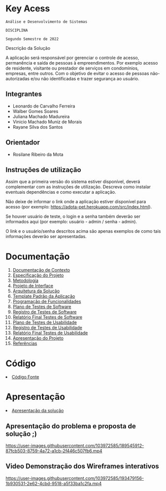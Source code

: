 # Key Acess

`Análise e Desenvolvimento de Sistemas`

`DISCIPLINA`

`Segundo Semestre de 2022`

Descrição da Solução

A aplicação será responsável por gerenciar o controle de acesso, permanência e saída de pessoas à empreendimentos. Por exemplo acesso de residente, visitante ou prestador de serviços em condomínios, empresas, entre outros. Com o objetivo de evitar o acesso de pessoas não-autorizadas e/ou não identificadas e trazer segurança ao usuário.

## Integrantes

* Leonardo de Carvalho Ferreira
* Walber Gomes Soares 
* Juliana Machado Madureira
* Vinicio Machado Muniz de Morais
* Rayane Silva dos Santos

## Orientador

* Rosilane Ribeiro da Mota

## Instruções de utilização

Assim que a primeira versão do sistema estiver disponível, deverá complementar com as instruções de utilização. Descreva como instalar eventuais dependências e como executar a aplicação.

Não deixe de informar o link onde a aplicação estiver disponível para acesso (por exemplo: https://adota-pet.herokuapp.com/src/index.html).

Se houver usuário de teste, o login e a senha também deverão ser informados aqui (por exemplo: usuário - admin / senha - admin).

O link e o usuário/senha descritos acima são apenas exemplos de como tais informações deverão ser apresentadas.

# Documentação

<ol>
<li><a href="docs/01-Documentação de Contexto.md"> Documentação de Contexto</a></li>
<li><a href="docs/02-Especificação do Projeto.md"> Especificação do Projeto</a></li>
<li><a href="docs/03-Metodologia.md"> Metodologia</a></li>
<li><a href="docs/04-Projeto de Interface.md"> Projeto de Interface</a></li>
<li><a href="docs/05-Arquitetura da Solução.md"> Arquitetura da Solução</a></li>
<li><a href="docs/06-Template Padrão da Aplicação.md"> Template Padrão da Aplicação</a></li>
<li><a href="docs/07-Programação de Funcionalidades.md"> Programação de Funcionalidades</a></li>
<li><a href="docs/08-Plano de Testes de Software.md"> Plano de Testes de Software</a></li>
<li><a href="docs/09-Registro de Testes de Software.md"> Registro de Testes de Software</a></li>
<li><a href="docs/10-Relatório Final Teste de Software.md"> Relatório Final Testes de Software</a></li>
<li><a href="docs/11-Plano de Testes de Usabilidade.md"> Plano de Testes de Usabilidade</a></li>
<li><a href="docs/12-Registro de Testes de Usabilidade.md"> Registro de Testes de Usabilidade</a></li>
<li><a href="docs/13-Relatório Final Teste de Usuabilidade.md"> Relatório Final Testes de Usabilidade</a></li>
<li><a href="docs/14-Apresentação do Projeto.md"> Apresentação do Projeto</a></li>
<li><a href="docs/15-Referências.md"> Referências</a></li>
</ol>

# Código

<li><a href="src/README.md"> Código Fonte</a></li>

# Apresentação

<li><a href="presentation/README.md"> Apresentação da solução</a></li>

## Apresentação do problema e proposta de solução ;) 


https://user-images.githubusercontent.com/103972585/189545912-87fcb503-8759-4a72-a1cb-2f446c507fb6.mp4


## Video Demonstração dos Wireframes interativos

https://user-images.githubusercontent.com/103972585/193479156-1b930531-2e62-4cbd-9518-a5f33ba1c2fa.mp4

